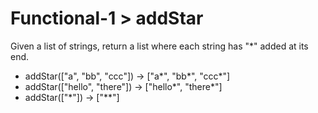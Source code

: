 # Functional-1 > addStar

Given a list of strings, return a list where each string has "*" added at its end.

- addStar(["a", "bb", "ccc"]) → ["a*", "bb*", "ccc*"]
- addStar(["hello", "there"]) → ["hello*", "there*"]
- addStar(["*"]) → ["**"]